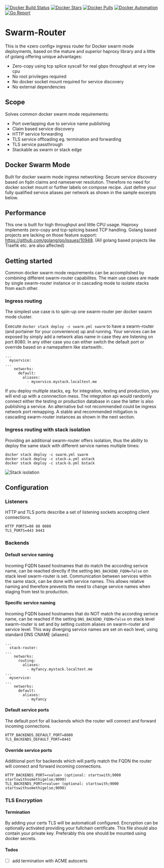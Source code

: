 [![Docker Build Status](https://img.shields.io/docker/build/flavioaiello/swarm-router.svg)](https://hub.docker.com/r/flavioaiello/swarm-router/)
[![Docker Stars](https://img.shields.io/docker/stars/flavioaiello/swarm-router.svg)](https://hub.docker.com/r/flavioaiello/swarm-router/)
[![Docker Pulls](https://img.shields.io/docker/pulls/flavioaiello/swarm-router.svg)](https://hub.docker.com/r/flavioaiello/swarm-router/)
[![Docker Automation](
https://img.shields.io/docker/automated/flavioaiello/swarm-router.svg)](https://hub.docker.com/r/flavioaiello/swarm-router/)
[![Go Report](
https://goreportcard.com/badge/github.com/flavioaiello/swarm-router)](https://goreportcard.com/report/github.com/flavioaiello/swarm-router)

# Swarm-Router
This is the «zero config» ingress router for Docker swarm mode deployments, based on the mature and superior haproxy library and a little of golang offering unique advantages:
- Zero-copy using tcp splice syscall for real gbps throughput at very low cpu
- No root privileges required
- No docker socket mount required for service discovery
- No external dependencies

## Scope
Solves common docker swarm mode requirements:
- Port overlapping due to service name publishing 
- Claim based service discovery
- HTTP service forwarding
- TLS service offloading eg. termination and forwarding
- TLS service passthrough
- Stackable as swarm or stack edge

## Docker Swarm Mode
Built for docker swarm mode ingress networking: Secure service discovery based on fqdn claims and nameserver resolution. Therefore no need for docker socket mount or further labels on compose recipe. Just define your fully qualified service aliases per network as shown in the sample excerpts below.

## Performance
This one is built for high throughput and little CPU usage. Haproxy implements zero-copy and tcp-splicing based TCP handling. Golang based projects are lacking on those feature support: https://github.com/golang/go/issues/10948. (All golang based projects like Traefik etc. are also affected)

## Getting started
Common docker swarm mode requirements can be accomplished by combining different swarm-router capabilites. The main use cases are made by single swarm-router instance or in cascading mode to isolate stacks from each other.

### Ingress routing
The simplest use case is to spin-up one swarm-router per docker swarm mode cluster.

Execute `docker stack deploy -c swarm.yml swarm` to have a swarm-router (and portainer for your convenience) up and running. Your services can be exposed by simply add a network alias name in case they are listening on port 8080. In any other case you can either switch the default port or override based on a namepattern like startswith:<port>.

```
...
  myservice:
...
    networks:
      default:
        aliases:
          - myservice.mystack.localtest.me
```
If you deploy multiple stacks, eg. for integration, testing and production, you will end up with a connnection mess. The integration api would randomly connect either the testing or production database in case the latter is also publishing a service. An alternative but not recommended could be ingress network port remapping. A stable and recommended mitigation is cascading swarm-router instances as shown in the next section. 

### Ingress routing with stack isolation
Providing an additional swarm-router offers isolation, thus the ability to deploy the same stack with different service names multiple times:
```
docker stack deploy -c swarm.yml swarm
docker stack deploy -c stack-a.yml astack
docker stack deploy -c stack-b.yml bstack
```
![Stack isolation](https://github.com/flavioaiello/swarm-router/blob/master/swarm-router.png?raw=true)
  
## Configuration

### Listeners

HTTP and TLS ports describe a set of listening sockets accepting client connections.
```
HTTP_PORTS=80 88 8080
TLS_PORTS=443 8443
```

### Backends

#### Default service naming
Incoming FQDN based hostnames that do match the according serivce name, can be reached directly if the setting  `DNS_BACKEND_FQDN=false` on stack level swarm-router is set.
Communication between services within the same stack, can be done with service names. This allows relative naming and therefore prevents the need to change service names when staging from test to production.

#### Specific service naming
Incoming FQDN based hostnames that do NOT match the according serivce name, can be reached if the setting  `DNS_BACKEND_FQDN=false` on stack level swarm-router is set and by setting custom aliases on swarm-router and service level. This way diverging service names are set on each level, using standard DNS CNAME (aliases):
```
...
  stack-router:
...
    networks:
      routing:
        aliases:
          - myfancy.mystack.localtest.me
...
  myservice:
...
    networks:
      default:
        aliases:
          - myfancy
```
#### Default service ports
The default port for all backends which the router will connect and forward incoming connections.
```
HTTP_BACKENDS_DEFAULT_PORT=8080
TLS_BACKENDS_DEFAULT_PORT=8443
```
#### Override service ports
Additional port for backends which will partly match the FQDN the router will connect and forward incoming connections.
```
HTTP_BACKENDS_PORT=<value> (optional: startswith;9000 startswithsomethigelse;9090)
TLS_BACKENDS_PORT=<value> (optional: startswith;9000 startswithsomethigelse;9090)
```

### TLS Encryption
#### Termination
By adding your certs TLS will be automaticall configured. Encryption can be optionally activated providing your fullchain certificate. This file should also contain your private key. Preferably this one should be mounted using docker secrets.


#### Todos
- [ ] add termination with ACME autocerts
